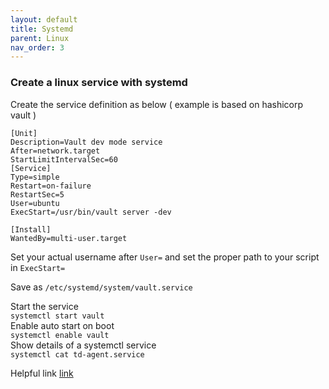 ```yaml
---
layout: default
title: Systemd
parent: Linux
nav_order: 3
---
```

### Create a linux service with systemd

Create the service definition as below  ( example is based on hashicorp vault )   
```
[Unit]
Description=Vault dev mode service
After=network.target
StartLimitIntervalSec=60
[Service]
Type=simple
Restart=on-failure
RestartSec=5
User=ubuntu
ExecStart=/usr/bin/vault server -dev

[Install]
WantedBy=multi-user.target
```   
Set your actual username after ```User=``` and set the proper path to your script in ```ExecStart=```   

Save as ```/etc/systemd/system/vault.service```   

Start the service   
```systemctl start vault```   
Enable auto start on boot   
```systemctl enable vault```   
Show details of a systemctl service   
```systemctl cat td-agent.service```    


Helpful link [link](https://medium.com/hashicorp-engineering/systemd-service-file-for-vault-3e339ff86bc6)